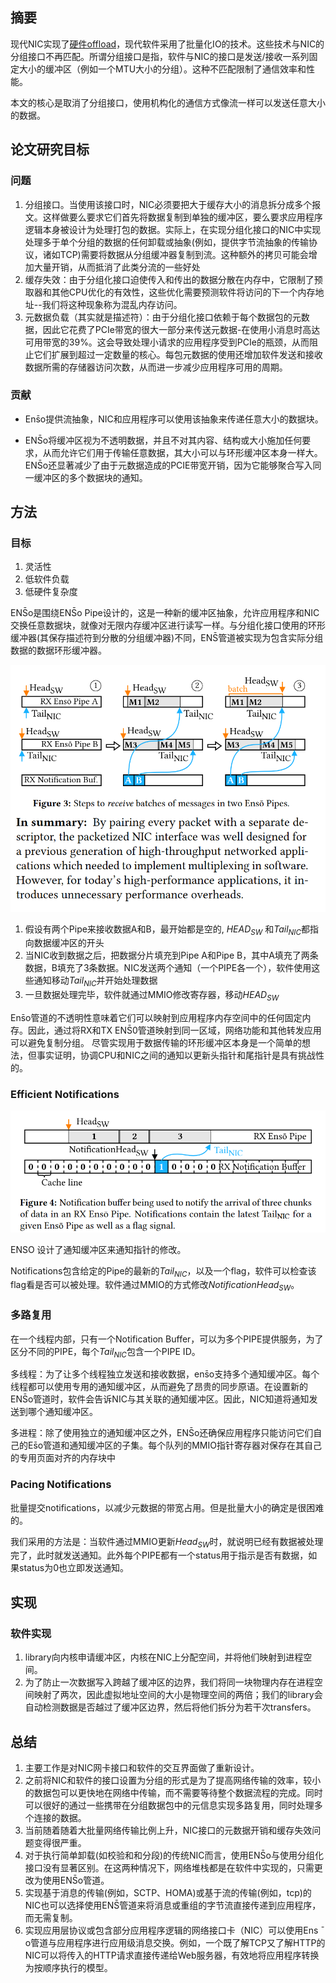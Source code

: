 ## 摘要
现代NIC实现了[硬件offload](https://en.wikipedia.org/wiki/TCP_offload_engine）)，现代软件采用了批量化IO的技术。这些技术与NIC的分组接口不再匹配。所谓分组接口是指，软件与NIC的接口是发送/接收一系列固定大小的缓冲区（例如一个MTU大小的分组）。这种不匹配限制了通信效率和性能。

本文的核心是取消了分组接口，使用机构化的通信方式像流一样可以发送任意大小的数据。

## 论文研究目标

### 问题
1. 分组接口。当使用该接口时，NIC必须要把大于缓存大小的消息拆分成多个报文。这样做要么要求它们首先将数据复制到单独的缓冲区，要么要求应用程序逻辑本身被设计为处理打包的数据。实际上，在实现分组化接口的NIC中实现处理多于单个分组的数据的任何卸载或抽象(例如，提供字节流抽象的传输协议，诸如TCP)需要将数据从分组缓冲器复制到流。这种额外的拷贝可能会增加大量开销，从而抵消了此类分流的一些好处
2. 缓存失效：由于分组化接口迫使传入和传出的数据分散在内存中，它限制了预取器和其他CPU优化的有效性，这些优化需要预测软件将访问的下一个内存地址--我们将这种现象称为混乱内存访问。
3. 元数据负载（其实就是描述符）：由于分组化接口依赖于每个数据包的元数据，因此它花费了PCIe带宽的很大一部分来传送元数据-在使用小消息时高达可用带宽的39%。这会导致处理小请求的应用程序受到PCIe的瓶颈，从而阻止它们扩展到超过一定数量的核心。每包元数据的使用还增加软件发送和接收数据所需的存储器访问次数，从而进一步减少应用程序可用的周期。

### 贡献
- Ens̄o提供流抽象，NIC和应用程序可以使用该抽象来传递任意大小的数据块。

- ENS̄o将缓冲区视为不透明数据，并且不对其内容、结构或大小施加任何要求，从而允许它们用于传输任意数据，其大小可以与环形缓冲区本身一样大。ENS̄o还显著减少了由于元数据造成的PCIE带宽开销，因为它能够聚合写入同一缓冲区的多个数据块的通知。

## 方法
### 目标

1. 灵活性
2. 低软件负载
3. 低硬件复杂度

ENS̄o是围绕ENS̄o Pipe设计的，这是一种新的缓冲区抽象，允许应用程序和NIC交换任意数据块，就像对无限内存缓冲区进行读写一样。与分组化接口使用的环形缓冲器(其保存描述符到分散的分组缓冲器)不同，ENS̄管道被实现为包含实际分组数据的数据环形缓冲器。

![Alt text](../image/enso.png)

1. 假设有两个Pipe来接收数据A和B，最开始都是空的, $HEAD_{SW}$ 和$Tail_{NIC}$都指向数据缓冲区的开头
2. 当NIC收到数据之后，把数据分片填充到Pipe A和Pipe B，其中A填充了两条数据，B填充了3条数据。NIC发送两个通知（一个PIPE各一个），软件使用这些通知移动$Tail_{NIC}$并开始处理数据
3. 一旦数据处理完毕，软件就通过MMIO修改寄存器，移动$HEAD_{SW}$

Ens̄o管道的不透明性意味着它们可以映射到应用程序内存空间中的任何固定内存。因此，通过将RX和TX ENS̄0管道映射到同一区域，网络功能和其他转发应用可以避免复制分组。
尽管实现用于数据传输的环形缓冲区本身是一个简单的想法，但事实证明，协调CPU和NIC之间的通知以更新头指针和尾指针是具有挑战性的。

### Efficient Notifications

![Alt text](../image/enso2.png)

ENSO 设计了通知缓冲区来通知指针的修改。

Notifications包含给定的Pipe的最新的$Tail_{NIC}$，以及一个flag，软件可以检查该flag看是否可以被处理。软件通过MMIO的方式修改$NotificationHead_{SW}$。

### 多路复用

在一个线程内部，只有一个Notification Buffer，可以为多个PIPE提供服务，为了区分不同的PIPE，每个$Tail_{NIC}$包含一个PIPE ID。

多线程：为了让多个线程独立发送和接收数据，ens̄o支持多个通知缓冲区。每个线程都可以使用专用的通知缓冲区，从而避免了昂贵的同步原语。在设置新的ENS̄o管道时，软件会告诉NIC与其关联的通知缓冲区。因此，NIC知道将通知发送到哪个通知缓冲区。

多进程：除了使用独立的通知缓冲区之外，ENS̄o还确保应用程序只能访问它们自己的Es̄o管道和通知缓冲区的子集。每个队列的MMIO指针寄存器对保存在其自己的专用页面对齐的内存块中

### Pacing Notifications

批量提交notifications，以减少元数据的带宽占用。但是批量大小的确定是很困难的。

我们采用的方法是：当软件通过MMIO更新$Head_{SW}$时，就说明已经有数据被处理完了，此时就发送通知。此外每个PIPE都有一个status用于指示是否有数据，如果status为0也立即发送通知。


## 实现

### 软件实现

1. library向内核申请缓冲区，内核在NIC上分配空间，并将他们映射到进程空间。
2. 为了防止一次数据写入跨越了缓冲区的边界，我们将同一块物理内存在进程空间映射了两次，因此虚拟地址空间的大小是物理空间的两倍；我们的library会自动检测数据是否越过了缓冲区边界，然后将他们拆分为若干次transfers。


## 总结
1. 主要工作是对NIC网卡接口和软件的交互界面做了重新设计。
2. 之前将NIC和软件的接口设置为分组的形式是为了提高网络传输的效率，较小的数据包可以更快地在网络中传输，而不需要等待整个数据流程的完成。同时可以很好的通过一些携带在分组数据包中的元信息实现多路复用，同时处理多个连接的数据。
3. 当前随着随着大批量网络传输比例上升，NIC接口的元数据开销和缓存失效问题变得很严重。
4. 对于执行简单卸载(如校验和和分段)的传统NIC而言，使用ENS̄o与使用分组化接口没有显著区别。在这两种情况下，网络堆栈都是在软件中实现的，只需更改为使用ENS̄o管道。
5. 实现基于消息的传输(例如，SCTP、HOMA)或基于流的传输(例如，tcp)的NIC也可以选择使用ENS̄管道来将消息或重组的字节流直接传递到应用程序，而无需复制。
6. 实现应用层协议或包含部分应用程序逻辑的网络接口卡（NIC）可以使用Ens ̄ o管道与应用程序进行应用级消息交换。例如，一个既了解TCP又了解HTTP的NIC可以将传入的HTTP请求直接传递给Web服务器，有效地将应用程序转换为按顺序执行的模型。



